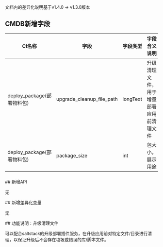文档内的差异化说明基于v1.4.0 -> v1.3.0版本

## CMDB新增字段

| CI名称 | 字段  | 字段类型 | 字段含义说明 |
| --- | --- | --- | --- |
| deploy_package(部署物料包) | upgrade_cleanup_file_path | longText | 升级清理文件，用于增量部署应用前清理文件 |
| deploy_package(部署物料包) | package_size |  int | 包大小，展示用途 |

###

## 新增API

无

## 新增差异化变量

无

## 功能说明：升级清理文件

可以配合saltstack的升级部署插件服务，在升级应用前对特定文件/目录进行清理，以保证升级后不会存在垃圾或错误的库/脚本文件。

